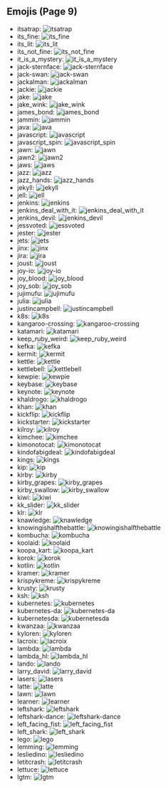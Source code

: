 
## Emojis (Page 9)

* itsatrap: ![itsatrap](/output/itsatrap.png)
* its_fine: ![its_fine](/output/its_fine.png)
* its_lit: ![its_lit](/output/its_lit.png)
* its_not_fine: ![its_not_fine](/output/its_not_fine.png)
* it_is_a_mystery: ![it_is_a_mystery](/output/it_is_a_mystery.png)
* jack-sternface: ![jack-sternface](/output/jack-sternface.png)
* jack-swan: ![jack-swan](/output/jack-swan.png)
* jackalman: ![jackalman](/output/jackalman.png)
* jackie: ![jackie](/output/jackie.jpg)
* jake: ![jake](/output/jake.jpg)
* jake_wink: ![jake_wink](/output/jake_wink.gif)
* james_bond: ![james_bond](/output/james_bond.png)
* jammin: ![jammin](/output/jammin.gif)
* java: ![java](/output/java.png)
* javascript: ![javascript](/output/javascript.png)
* javascript_spin: ![javascript_spin](/output/javascript_spin.gif)
* jawn: ![jawn](/output/jawn.png)
* jawn2: ![jawn2](/output/jawn2.png)
* jaws: ![jaws](/output/jaws.png)
* jazz: ![jazz](/output/jazz.png)
* jazz_hands: ![jazz_hands](/output/jazz_hands)
* jekyll: ![jekyll](/output/jekyll.png)
* jell: ![jell](/output/jell.jpg)
* jenkins: ![jenkins](/output/jenkins.png)
* jenkins_deal_with_it: ![jenkins_deal_with_it](/output/jenkins_deal_with_it.png)
* jenkins_devil: ![jenkins_devil](/output/jenkins_devil.png)
* jessvoted: ![jessvoted](/output/jessvoted)
* jester: ![jester](/output/jester.jpg)
* jets: ![jets](/output/jets.png)
* jinx: ![jinx](/output/jinx.png)
* jira: ![jira](/output/jira.png)
* joust: ![joust](/output/joust.png)
* joy-io: ![joy-io](/output/joy-io.png)
* joy_blood: ![joy_blood](/output/joy_blood.png)
* joy_sob: ![joy_sob](/output/joy_sob.png)
* jujimufu: ![jujimufu](/output/jujimufu.jpg)
* julia: ![julia](/output/julia.jpg)
* justincampbell: ![justincampbell](/output/justincampbell)
* k8s: ![k8s](/output/k8s)
* kangaroo-crossing: ![kangaroo-crossing](/output/kangaroo-crossing.jpg)
* katamari: ![katamari](/output/katamari.gif)
* keep_ruby_weird: ![keep_ruby_weird](/output/keep_ruby_weird.png)
* kefka: ![kefka](/output/kefka.gif)
* kermit: ![kermit](/output/kermit.png)
* kettle: ![kettle](/output/kettle.jpg)
* kettlebell: ![kettlebell](/output/kettlebell.jpg)
* kewpie: ![kewpie](/output/kewpie.jpg)
* keybase: ![keybase](/output/keybase.png)
* keynote: ![keynote](/output/keynote.jpg)
* khaldrogo: ![khaldrogo](/output/khaldrogo.jpg)
* khan: ![khan](/output/khan.gif)
* kickflip: ![kickflip](/output/kickflip.gif)
* kickstarter: ![kickstarter](/output/kickstarter.png)
* kilroy: ![kilroy](/output/kilroy.png)
* kimchee: ![kimchee](/output/kimchee.png)
* kimonotocat: ![kimonotocat](/output/kimonotocat.png)
* kindofabigdeal: ![kindofabigdeal](/output/kindofabigdeal.png)
* kings: ![kings](/output/kings.png)
* kip: ![kip](/output/kip.jpg)
* kirby: ![kirby](/output/kirby.gif)
* kirby_grapes: ![kirby_grapes](/output/kirby_grapes.gif)
* kirby_swallow: ![kirby_swallow](/output/kirby_swallow.gif)
* kiwi: ![kiwi](/output/kiwi.jpg)
* kk_slider: ![kk_slider](/output/kk_slider.jpg)
* klr: ![klr](/output/klr.jpg)
* knawledge: ![knawledge](/output/knawledge.gif)
* knowingishalfthebattle: ![knowingishalfthebattle](/output/knowingishalfthebattle.png)
* kombucha: ![kombucha](/output/kombucha.png)
* koolaid: ![koolaid](/output/koolaid.png)
* koopa_kart: ![koopa_kart](/output/koopa_kart.gif)
* korok: ![korok](/output/korok.png)
* kotlin: ![kotlin](/output/kotlin.png)
* kramer: ![kramer](/output/kramer.gif)
* krispykreme: ![krispykreme](/output/krispykreme.jpg)
* krusty: ![krusty](/output/krusty.gif)
* ksh: ![ksh](/output/ksh.png)
* kubernetes: ![kubernetes](/output/kubernetes.png)
* kubernetes-da: ![kubernetes-da](/output/kubernetes-da.png)
* kubernetesda: ![kubernetesda](/output/kubernetesda)
* kwanzaa: ![kwanzaa](/output/kwanzaa.png)
* kyloren: ![kyloren](/output/kyloren.png)
* lacroix: ![lacroix](/output/lacroix.jpg)
* lambda: ![lambda](/output/lambda.png)
* lambda_hl: ![lambda_hl](/output/lambda_hl.png)
* lando: ![lando](/output/lando.png)
* larry_david: ![larry_david](/output/larry_david.png)
* lasers: ![lasers](/output/lasers.png)
* latte: ![latte](/output/latte.jpg)
* lawn: ![lawn](/output/lawn.png)
* learner: ![learner](/output/learner.png)
* leftshark: ![leftshark](/output/leftshark.png)
* leftshark-dance: ![leftshark-dance](/output/leftshark-dance.gif)
* left_facing_fist: ![left_facing_fist](/output/left_facing_fist.png)
* left_shark: ![left_shark](/output/left_shark.gif)
* lego: ![lego](/output/lego.png)
* lemming: ![lemming](/output/lemming.gif)
* lesliedino: ![lesliedino](/output/lesliedino.jpg)
* letitcrash: ![letitcrash](/output/letitcrash.png)
* lettuce: ![lettuce](/output/lettuce.jpg)
* lgtm: ![lgtm](/output/lgtm.png)
